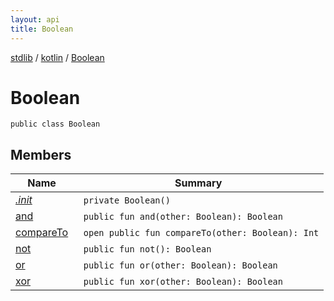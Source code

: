 ```yaml
---
layout: api
title: Boolean
---
```

[stdlib](../../index.html) / [kotlin](../index.html) / [Boolean](index.html)

# Boolean

```
public class Boolean
```
## Members
| Name | Summary |
|------|---------|
|[*.init*](_init_.html)|&nbsp;&nbsp;`private Boolean()`<br>|
|[and](and.html)|&nbsp;&nbsp;`public fun and(other: Boolean): Boolean`<br>|
|[compareTo](compareTo.html)|&nbsp;&nbsp;`open public fun compareTo(other: Boolean): Int`<br>|
|[not](not.html)|&nbsp;&nbsp;`public fun not(): Boolean`<br>|
|[or](or.html)|&nbsp;&nbsp;`public fun or(other: Boolean): Boolean`<br>|
|[xor](xor.html)|&nbsp;&nbsp;`public fun xor(other: Boolean): Boolean`<br>|
